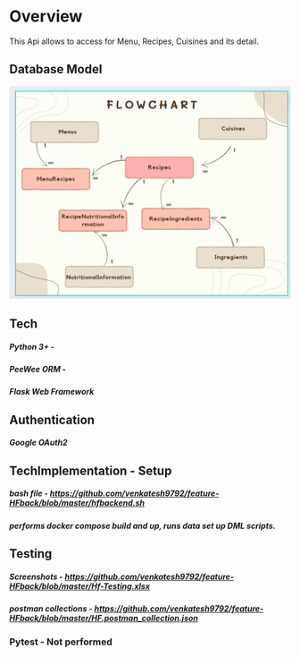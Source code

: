 # Overview
This Api allows to access for Menu, Recipes, Cuisines and its detail.



## Database Model
![img.png](img.png)



## Tech
##### Python 3+ -
##### PeeWee ORM -
##### Flask Web Framework




## Authentication
##### Google OAuth2



## TechImplementation - Setup
##### bash file - https://github.com/venkatesh9792/feature-HFback/blob/master/hfbackend.sh
##### performs docker compose build and up, runs data set up DML scripts.




## Testing 
##### Screenshots - https://github.com/venkatesh9792/feature-HFback/blob/master/Hf-Testing.xlsx
##### postman collections - https://github.com/venkatesh9792/feature-HFback/blob/master/HF.postman_collection.json

### Pytest - Not performed
